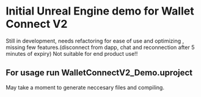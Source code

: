 # Initial Unreal Engine demo for Wallet Connect V2

Still in development, needs refactoring for ease of use and optimizing , missing few features.(disconnect from dapp, chat and reconnection after 5 minutes of expiry)
Not suitable for end product use!!

## For usage run WalletConnectV2_Demo.uproject 
May take a moment to generate neccesary files and compiling.
